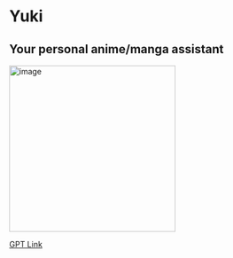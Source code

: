 # Yuki
## Your personal anime/manga assistant
<img src="https://i.imgur.com/TPCNBA0.png" alt="image" width="300" height="auto">

[GPT Link](https://chat.openai.com/g/g-Y78WTvxMW-yuki)

